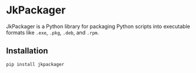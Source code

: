 # JkPackager

JkPackager is a Python library for packaging Python scripts into executable formats like `.exe`, `.pkg`, `.deb`, and `.rpm`.

## Installation

```bash
pip install jkpackager
